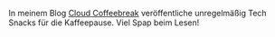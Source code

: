 In meinem Blog [Cloud Coffeebreak](https://www.cloudcoffeebreak.de) veröffentliche unregelmäßig Tech Snacks für die Kaffeepause. Viel Spap beim Lesen!

